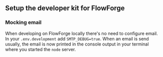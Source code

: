 ## Setup the developer kit for FlowForge

### Mocking email

When developing on FlowForge locally there's no need to configure email. In your
`.env.development` add `SMTP_DEBUG=true`. When an email is send usually, the email
is now printed in the console output in your terminal where you started the
`node` server.
